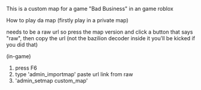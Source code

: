 This is a custom map for a game "Bad Business" in an game roblox

How to play da map (firstly play in a private map)

needs to be a raw url so press the map version and click a button that says "raw", then copy the url (not the bazilion decoder inside it you'll be kicked if you did that)

(in-game)
1. press F6
2. type 'admin_importmap' paste url link from raw
3. 'admin_setmap custom_map'
